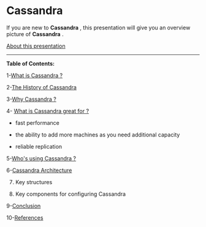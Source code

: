 # Cassandra

If you are new to **Cassandra** , this presentation will give you an overview picture of **Cassandra** .


[About this presentation](https://github.com/Afnan-Aldhahri/Cassandra/blob/master/Recources/about%20this%20presentation.md) 


-----------------------------------------------------------------------------------------------------


**Table of Contents:**


1-[What is Cassandra ?](https://github.com/Afnan-Aldhahri/Cassandra/blob/master/Recources/What%20is%20Cassandra%20%3F.md)  

2-[The History of Cassandra](https://github.com/Afnan-Aldhahri/Cassandra/blob/master/Recources/The%20History%20of%20Cassandra%20.md)

3-[Why Cassandra ? ](https://github.com/Afnan-Aldhahri/Cassandra/blob/master/Recources/Why%20Cassandra%20%3F%20%20.md) 

4- [What is Cassandra great for ?](https://github.com/Afnan-Aldhahri/Cassandra/blob/master/Recources/What%20is%20Cassandra%20great%20for%20%3F.md)

  * fast performance

  * the ability to add more machines as you need additional capacity

  * reliable  replication

5-[Who's using Cassandra ?](https://github.com/Afnan-Aldhahri/Cassandra/blob/master/Recources/Who's%20using%20Cassandra%20%3F.md) 
  
6-[Cassandra Architecture](https://github.com/Afnan-Aldhahri/Cassandra/blob/master/Recources/Cassandra%20Architecture%20.md) 

  7. Key structures
  
  8. Key components for configuring Cassandra

9-[Conclusion](https://github.com/Afnan-Aldhahri/Cassandra/blob/master/Recources/Conclusion.md)

10-[References](https://github.com/Afnan-Aldhahri/Cassandra/blob/master/Recources/References.md)
